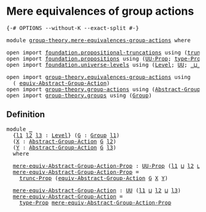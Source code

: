 # Mere equivalences of group actions

<pre class="Agda"><a id="47" class="Symbol">{-#</a> <a id="51" class="Keyword">OPTIONS</a> <a id="59" class="Pragma">--without-K</a> <a id="71" class="Pragma">--exact-split</a> <a id="85" class="Symbol">#-}</a>

<a id="90" class="Keyword">module</a> <a id="97" href="group-theory.mere-equivalences-group-actions.html" class="Module">group-theory.mere-equivalences-group-actions</a> <a id="142" class="Keyword">where</a>

<a id="149" class="Keyword">open</a> <a id="154" class="Keyword">import</a> <a id="161" href="foundation.propositional-truncations.html" class="Module">foundation.propositional-truncations</a> <a id="198" class="Keyword">using</a> <a id="204" class="Symbol">(</a><a id="205" href="foundation.propositional-truncations.html#2133" class="Function">trunc-Prop</a><a id="215" class="Symbol">)</a>
<a id="217" class="Keyword">open</a> <a id="222" class="Keyword">import</a> <a id="229" href="foundation.propositions.html" class="Module">foundation.propositions</a> <a id="253" class="Keyword">using</a> <a id="259" class="Symbol">(</a><a id="260" href="foundation-core.propositions.html#1322" class="Function">UU-Prop</a><a id="267" class="Symbol">;</a> <a id="269" href="foundation-core.propositions.html#1424" class="Function">type-Prop</a><a id="278" class="Symbol">)</a>
<a id="280" class="Keyword">open</a> <a id="285" class="Keyword">import</a> <a id="292" href="foundation.universe-levels.html" class="Module">foundation.universe-levels</a> <a id="319" class="Keyword">using</a> <a id="325" class="Symbol">(</a><a id="326" href="Agda.Primitive.html#597" class="Postulate">Level</a><a id="331" class="Symbol">;</a> <a id="333" href="foundation-core.universe-levels.html#222" class="Primitive">UU</a><a id="335" class="Symbol">;</a> <a id="337" href="Agda.Primitive.html#810" class="Primitive Operator">_⊔_</a><a id="340" class="Symbol">)</a>

<a id="343" class="Keyword">open</a> <a id="348" class="Keyword">import</a> <a id="355" href="group-theory.equivalences-group-actions.html" class="Module">group-theory.equivalences-group-actions</a> <a id="395" class="Keyword">using</a>
  <a id="403" class="Symbol">(</a> <a id="405" href="group-theory.equivalences-group-actions.html#2523" class="Function">equiv-Abstract-Group-Action</a><a id="432" class="Symbol">)</a>
<a id="434" class="Keyword">open</a> <a id="439" class="Keyword">import</a> <a id="446" href="group-theory.group-actions.html" class="Module">group-theory.group-actions</a> <a id="473" class="Keyword">using</a> <a id="479" class="Symbol">(</a><a id="480" href="group-theory.group-actions.html#1192" class="Function">Abstract-Group-Action</a><a id="501" class="Symbol">)</a>
<a id="503" class="Keyword">open</a> <a id="508" class="Keyword">import</a> <a id="515" href="group-theory.groups.html" class="Module">group-theory.groups</a> <a id="535" class="Keyword">using</a> <a id="541" class="Symbol">(</a><a id="542" href="group-theory.groups.html#1961" class="Function">Group</a><a id="547" class="Symbol">)</a>
</pre>
## Definition

<pre class="Agda"><a id="577" class="Keyword">module</a> <a id="584" href="group-theory.mere-equivalences-group-actions.html#584" class="Module">_</a>
  <a id="588" class="Symbol">{</a><a id="589" href="group-theory.mere-equivalences-group-actions.html#589" class="Bound">l1</a> <a id="592" href="group-theory.mere-equivalences-group-actions.html#592" class="Bound">l2</a> <a id="595" href="group-theory.mere-equivalences-group-actions.html#595" class="Bound">l3</a> <a id="598" class="Symbol">:</a> <a id="600" href="Agda.Primitive.html#597" class="Postulate">Level</a><a id="605" class="Symbol">}</a> <a id="607" class="Symbol">(</a><a id="608" href="group-theory.mere-equivalences-group-actions.html#608" class="Bound">G</a> <a id="610" class="Symbol">:</a> <a id="612" href="group-theory.groups.html#1961" class="Function">Group</a> <a id="618" href="group-theory.mere-equivalences-group-actions.html#589" class="Bound">l1</a><a id="620" class="Symbol">)</a>
  <a id="624" class="Symbol">(</a><a id="625" href="group-theory.mere-equivalences-group-actions.html#625" class="Bound">X</a> <a id="627" class="Symbol">:</a> <a id="629" href="group-theory.group-actions.html#1192" class="Function">Abstract-Group-Action</a> <a id="651" href="group-theory.mere-equivalences-group-actions.html#608" class="Bound">G</a> <a id="653" href="group-theory.mere-equivalences-group-actions.html#592" class="Bound">l2</a><a id="655" class="Symbol">)</a>
  <a id="659" class="Symbol">(</a><a id="660" href="group-theory.mere-equivalences-group-actions.html#660" class="Bound">Y</a> <a id="662" class="Symbol">:</a> <a id="664" href="group-theory.group-actions.html#1192" class="Function">Abstract-Group-Action</a> <a id="686" href="group-theory.mere-equivalences-group-actions.html#608" class="Bound">G</a> <a id="688" href="group-theory.mere-equivalences-group-actions.html#595" class="Bound">l3</a><a id="690" class="Symbol">)</a>
  <a id="694" class="Keyword">where</a>

  <a id="703" href="group-theory.mere-equivalences-group-actions.html#703" class="Function">mere-equiv-Abstract-Group-Action-Prop</a> <a id="741" class="Symbol">:</a> <a id="743" href="foundation-core.propositions.html#1322" class="Function">UU-Prop</a> <a id="751" class="Symbol">(</a><a id="752" href="group-theory.mere-equivalences-group-actions.html#589" class="Bound">l1</a> <a id="755" href="Agda.Primitive.html#810" class="Primitive Operator">⊔</a> <a id="757" href="group-theory.mere-equivalences-group-actions.html#592" class="Bound">l2</a> <a id="760" href="Agda.Primitive.html#810" class="Primitive Operator">⊔</a> <a id="762" href="group-theory.mere-equivalences-group-actions.html#595" class="Bound">l3</a><a id="764" class="Symbol">)</a>
  <a id="768" href="group-theory.mere-equivalences-group-actions.html#703" class="Function">mere-equiv-Abstract-Group-Action-Prop</a> <a id="806" class="Symbol">=</a>
    <a id="812" href="foundation.propositional-truncations.html#2133" class="Function">trunc-Prop</a> <a id="823" class="Symbol">(</a><a id="824" href="group-theory.equivalences-group-actions.html#2523" class="Function">equiv-Abstract-Group-Action</a> <a id="852" href="group-theory.mere-equivalences-group-actions.html#608" class="Bound">G</a> <a id="854" href="group-theory.mere-equivalences-group-actions.html#625" class="Bound">X</a> <a id="856" href="group-theory.mere-equivalences-group-actions.html#660" class="Bound">Y</a><a id="857" class="Symbol">)</a>

  <a id="862" href="group-theory.mere-equivalences-group-actions.html#862" class="Function">mere-equiv-Abstract-Group-Action</a> <a id="895" class="Symbol">:</a> <a id="897" href="foundation-core.universe-levels.html#222" class="Primitive">UU</a> <a id="900" class="Symbol">(</a><a id="901" href="group-theory.mere-equivalences-group-actions.html#589" class="Bound">l1</a> <a id="904" href="Agda.Primitive.html#810" class="Primitive Operator">⊔</a> <a id="906" href="group-theory.mere-equivalences-group-actions.html#592" class="Bound">l2</a> <a id="909" href="Agda.Primitive.html#810" class="Primitive Operator">⊔</a> <a id="911" href="group-theory.mere-equivalences-group-actions.html#595" class="Bound">l3</a><a id="913" class="Symbol">)</a>
  <a id="917" href="group-theory.mere-equivalences-group-actions.html#862" class="Function">mere-equiv-Abstract-Group-Action</a> <a id="950" class="Symbol">=</a>
    <a id="956" href="foundation-core.propositions.html#1424" class="Function">type-Prop</a> <a id="966" href="group-theory.mere-equivalences-group-actions.html#703" class="Function">mere-equiv-Abstract-Group-Action-Prop</a>
</pre>